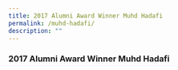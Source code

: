 ```yaml
---
title: 2017 Alumni Award Winner Muhd Hadafi
permalink: /muhd-hadafi/
description: ""
---
```

### 2017 Alumni Award Winner Muhd Hadafi